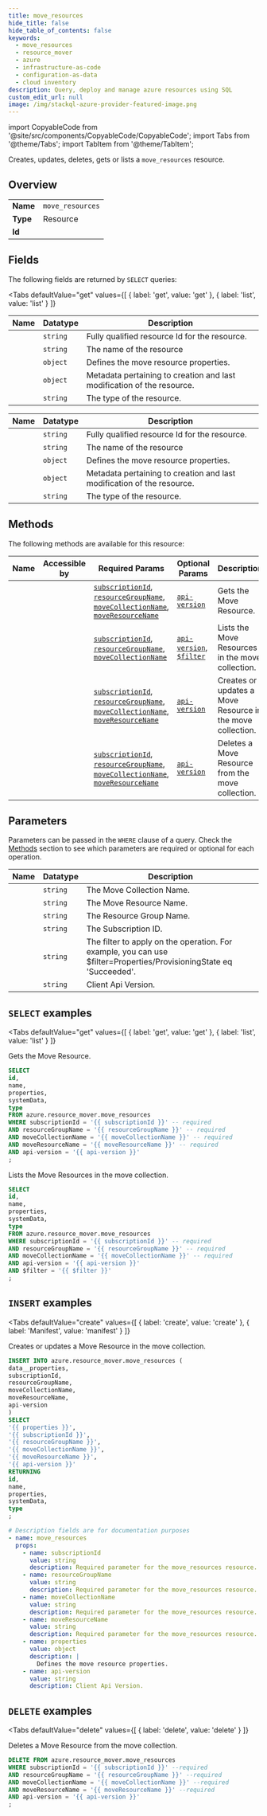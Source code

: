 ```yaml
--- 
title: move_resources
hide_title: false
hide_table_of_contents: false
keywords:
  - move_resources
  - resource_mover
  - azure
  - infrastructure-as-code
  - configuration-as-data
  - cloud inventory
description: Query, deploy and manage azure resources using SQL
custom_edit_url: null
image: /img/stackql-azure-provider-featured-image.png
---
```


import CopyableCode from '@site/src/components/CopyableCode/CopyableCode';
import Tabs from '@theme/Tabs';
import TabItem from '@theme/TabItem';

Creates, updates, deletes, gets or lists a <code>move_resources</code> resource.

## Overview
<table><tbody>
<tr><td><b>Name</b></td><td><code>move_resources</code></td></tr>
<tr><td><b>Type</b></td><td>Resource</td></tr>
<tr><td><b>Id</b></td><td><CopyableCode code="azure.resource_mover.move_resources" /></td></tr>
</tbody></table>

## Fields

The following fields are returned by `SELECT` queries:

<Tabs
    defaultValue="get"
    values={[
        { label: 'get', value: 'get' },
        { label: 'list', value: 'list' }
    ]}
>
<TabItem value="get">

<table>
<thead>
    <tr>
    <th>Name</th>
    <th>Datatype</th>
    <th>Description</th>
    </tr>
</thead>
<tbody>
<tr>
    <td><CopyableCode code="id" /></td>
    <td><code>string</code></td>
    <td>Fully qualified resource Id for the resource.</td>
</tr>
<tr>
    <td><CopyableCode code="name" /></td>
    <td><code>string</code></td>
    <td>The name of the resource</td>
</tr>
<tr>
    <td><CopyableCode code="properties" /></td>
    <td><code>object</code></td>
    <td>Defines the move resource properties.</td>
</tr>
<tr>
    <td><CopyableCode code="systemData" /></td>
    <td><code>object</code></td>
    <td>Metadata pertaining to creation and last modification of the resource.</td>
</tr>
<tr>
    <td><CopyableCode code="type" /></td>
    <td><code>string</code></td>
    <td>The type of the resource.</td>
</tr>
</tbody>
</table>
</TabItem>
<TabItem value="list">

<table>
<thead>
    <tr>
    <th>Name</th>
    <th>Datatype</th>
    <th>Description</th>
    </tr>
</thead>
<tbody>
<tr>
    <td><CopyableCode code="id" /></td>
    <td><code>string</code></td>
    <td>Fully qualified resource Id for the resource.</td>
</tr>
<tr>
    <td><CopyableCode code="name" /></td>
    <td><code>string</code></td>
    <td>The name of the resource</td>
</tr>
<tr>
    <td><CopyableCode code="properties" /></td>
    <td><code>object</code></td>
    <td>Defines the move resource properties.</td>
</tr>
<tr>
    <td><CopyableCode code="systemData" /></td>
    <td><code>object</code></td>
    <td>Metadata pertaining to creation and last modification of the resource.</td>
</tr>
<tr>
    <td><CopyableCode code="type" /></td>
    <td><code>string</code></td>
    <td>The type of the resource.</td>
</tr>
</tbody>
</table>
</TabItem>
</Tabs>

## Methods

The following methods are available for this resource:

<table>
<thead>
    <tr>
    <th>Name</th>
    <th>Accessible by</th>
    <th>Required Params</th>
    <th>Optional Params</th>
    <th>Description</th>
    </tr>
</thead>
<tbody>
<tr>
    <td><a href="#get"><CopyableCode code="get" /></a></td>
    <td><CopyableCode code="select" /></td>
    <td><a href="#parameter-subscriptionId"><code>subscriptionId</code></a>, <a href="#parameter-resourceGroupName"><code>resourceGroupName</code></a>, <a href="#parameter-moveCollectionName"><code>moveCollectionName</code></a>, <a href="#parameter-moveResourceName"><code>moveResourceName</code></a></td>
    <td><a href="#parameter-api-version"><code>api-version</code></a></td>
    <td>Gets the Move Resource.</td>
</tr>
<tr>
    <td><a href="#list"><CopyableCode code="list" /></a></td>
    <td><CopyableCode code="select" /></td>
    <td><a href="#parameter-subscriptionId"><code>subscriptionId</code></a>, <a href="#parameter-resourceGroupName"><code>resourceGroupName</code></a>, <a href="#parameter-moveCollectionName"><code>moveCollectionName</code></a></td>
    <td><a href="#parameter-api-version"><code>api-version</code></a>, <a href="#parameter-$filter"><code>$filter</code></a></td>
    <td>Lists the Move Resources in the move collection.</td>
</tr>
<tr>
    <td><a href="#create"><CopyableCode code="create" /></a></td>
    <td><CopyableCode code="insert" /></td>
    <td><a href="#parameter-subscriptionId"><code>subscriptionId</code></a>, <a href="#parameter-resourceGroupName"><code>resourceGroupName</code></a>, <a href="#parameter-moveCollectionName"><code>moveCollectionName</code></a>, <a href="#parameter-moveResourceName"><code>moveResourceName</code></a></td>
    <td><a href="#parameter-api-version"><code>api-version</code></a></td>
    <td>Creates or updates a Move Resource in the move collection.</td>
</tr>
<tr>
    <td><a href="#delete"><CopyableCode code="delete" /></a></td>
    <td><CopyableCode code="delete" /></td>
    <td><a href="#parameter-subscriptionId"><code>subscriptionId</code></a>, <a href="#parameter-resourceGroupName"><code>resourceGroupName</code></a>, <a href="#parameter-moveCollectionName"><code>moveCollectionName</code></a>, <a href="#parameter-moveResourceName"><code>moveResourceName</code></a></td>
    <td><a href="#parameter-api-version"><code>api-version</code></a></td>
    <td>Deletes a Move Resource from the move collection.</td>
</tr>
</tbody>
</table>

## Parameters

Parameters can be passed in the `WHERE` clause of a query. Check the [Methods](#methods) section to see which parameters are required or optional for each operation.

<table>
<thead>
    <tr>
    <th>Name</th>
    <th>Datatype</th>
    <th>Description</th>
    </tr>
</thead>
<tbody>
<tr id="parameter-moveCollectionName">
    <td><CopyableCode code="moveCollectionName" /></td>
    <td><code>string</code></td>
    <td>The Move Collection Name.</td>
</tr>
<tr id="parameter-moveResourceName">
    <td><CopyableCode code="moveResourceName" /></td>
    <td><code>string</code></td>
    <td>The Move Resource Name.</td>
</tr>
<tr id="parameter-resourceGroupName">
    <td><CopyableCode code="resourceGroupName" /></td>
    <td><code>string</code></td>
    <td>The Resource Group Name.</td>
</tr>
<tr id="parameter-subscriptionId">
    <td><CopyableCode code="subscriptionId" /></td>
    <td><code>string</code></td>
    <td>The Subscription ID.</td>
</tr>
<tr id="parameter-$filter">
    <td><CopyableCode code="$filter" /></td>
    <td><code>string</code></td>
    <td>The filter to apply on the operation. For example, you can use $filter=Properties/ProvisioningState eq 'Succeeded'.</td>
</tr>
<tr id="parameter-api-version">
    <td><CopyableCode code="api-version" /></td>
    <td><code>string</code></td>
    <td>Client Api Version.</td>
</tr>
</tbody>
</table>

## `SELECT` examples

<Tabs
    defaultValue="get"
    values={[
        { label: 'get', value: 'get' },
        { label: 'list', value: 'list' }
    ]}
>
<TabItem value="get">

Gets the Move Resource.

```sql
SELECT
id,
name,
properties,
systemData,
type
FROM azure.resource_mover.move_resources
WHERE subscriptionId = '{{ subscriptionId }}' -- required
AND resourceGroupName = '{{ resourceGroupName }}' -- required
AND moveCollectionName = '{{ moveCollectionName }}' -- required
AND moveResourceName = '{{ moveResourceName }}' -- required
AND api-version = '{{ api-version }}'
;
```
</TabItem>
<TabItem value="list">

Lists the Move Resources in the move collection.

```sql
SELECT
id,
name,
properties,
systemData,
type
FROM azure.resource_mover.move_resources
WHERE subscriptionId = '{{ subscriptionId }}' -- required
AND resourceGroupName = '{{ resourceGroupName }}' -- required
AND moveCollectionName = '{{ moveCollectionName }}' -- required
AND api-version = '{{ api-version }}'
AND $filter = '{{ $filter }}'
;
```
</TabItem>
</Tabs>


## `INSERT` examples

<Tabs
    defaultValue="create"
    values={[
        { label: 'create', value: 'create' },
        { label: 'Manifest', value: 'manifest' }
    ]}
>
<TabItem value="create">

Creates or updates a Move Resource in the move collection.

```sql
INSERT INTO azure.resource_mover.move_resources (
data__properties,
subscriptionId,
resourceGroupName,
moveCollectionName,
moveResourceName,
api-version
)
SELECT 
'{{ properties }}',
'{{ subscriptionId }}',
'{{ resourceGroupName }}',
'{{ moveCollectionName }}',
'{{ moveResourceName }}',
'{{ api-version }}'
RETURNING
id,
name,
properties,
systemData,
type
;
```
</TabItem>
<TabItem value="manifest">

```yaml
# Description fields are for documentation purposes
- name: move_resources
  props:
    - name: subscriptionId
      value: string
      description: Required parameter for the move_resources resource.
    - name: resourceGroupName
      value: string
      description: Required parameter for the move_resources resource.
    - name: moveCollectionName
      value: string
      description: Required parameter for the move_resources resource.
    - name: moveResourceName
      value: string
      description: Required parameter for the move_resources resource.
    - name: properties
      value: object
      description: |
        Defines the move resource properties.
    - name: api-version
      value: string
      description: Client Api Version.
```
</TabItem>
</Tabs>


## `DELETE` examples

<Tabs
    defaultValue="delete"
    values={[
        { label: 'delete', value: 'delete' }
    ]}
>
<TabItem value="delete">

Deletes a Move Resource from the move collection.

```sql
DELETE FROM azure.resource_mover.move_resources
WHERE subscriptionId = '{{ subscriptionId }}' --required
AND resourceGroupName = '{{ resourceGroupName }}' --required
AND moveCollectionName = '{{ moveCollectionName }}' --required
AND moveResourceName = '{{ moveResourceName }}' --required
AND api-version = '{{ api-version }}'
;
```
</TabItem>
</Tabs>
